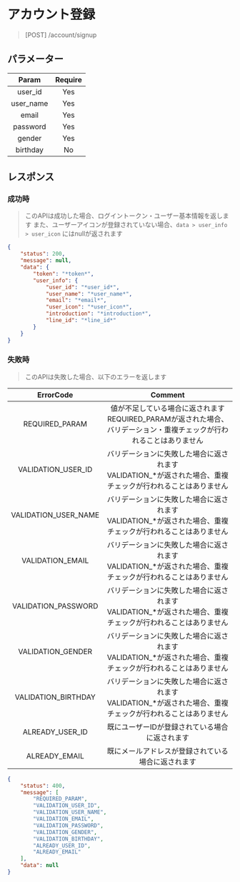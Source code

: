 # アカウント登録
> [POST] /account/signup
## パラメーター
| Param | Require |
|:-:|:-:|
| user_id | Yes |
| user_name | Yes |
| email | Yes |
| password | Yes |
| gender | Yes |
| birthday | No |
## レスポンス
### 成功時
> このAPIは成功した場合、ログイントークン・ユーザー基本情報を返します
> また、ユーザーアイコンが登録されていない場合、`data > user_info > user_icon` にはnullが返されます
```JSON
{
    "status": 200,
    "message": null,
    "data": {
        "token": "*token*",
        "user_info": {
            "user_id": "*user_id*",
            "user_name": "*user_name*",
            "email": "*email*",
            "user_icon": "*user_icon*",
            "introduction": "*introduction*",
            "line_id": "*line_id*"
        }
    }
}
```
### 失敗時
> このAPIは失敗した場合、以下のエラーを返します

| ErrorCode | Comment |
|:-:|:-:|
| REQUIRED_PARAM | 値が不足している場合に返されます<br>REQUIRED_PARAMが返された場合、バリデーション・重複チェックが行われることはありません |
| VALIDATION_USER_ID | バリデーションに失敗した場合に返されます<br>VALIDATION_*が返された場合、重複チェックが行われることはありません |
| VALIDATION_USER_NAME | バリデーションに失敗した場合に返されます<br>VALIDATION_*が返された場合、重複チェックが行われることはありません |
| VALIDATION_EMAIL | バリデーションに失敗した場合に返されます<br>VALIDATION_*が返された場合、重複チェックが行われることはありません |
| VALIDATION_PASSWORD | バリデーションに失敗した場合に返されます<br>VALIDATION_*が返された場合、重複チェックが行われることはありません |
| VALIDATION_GENDER | バリデーションに失敗した場合に返されます<br>VALIDATION_*が返された場合、重複チェックが行われることはありません |
| VALIDATION_BIRTHDAY | バリデーションに失敗した場合に返されます<br>VALIDATION_*が返された場合、重複チェックが行われることはありません |
| ALREADY_USER_ID | 既にユーザーIDが登録されている場合に返されます |
| ALREADY_EMAIL | 既にメールアドレスが登録されている場合に返されます |
``` JSON
{
    "status": 400,
    "message": [
        "REQUIRED_PARAM",
        "VALIDATION_USER_ID",
        "VALIDATION_USER_NAME",
        "VALIDATION_EMAIL",
        "VALIDATION_PASSWORD",
        "VALIDATION_GENDER",
        "VALIDATION_BIRTHDAY",
        "ALREADY_USER_ID",
        "ALREADY_EMAIL"
    ],
    "data": null
}
```